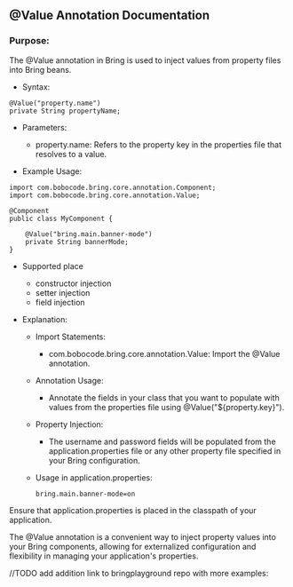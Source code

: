 ## @Value Annotation Documentation


### Purpose:

The @Value annotation in Bring is used to inject values from property files into Bring beans.

- Syntax:

```
@Value("property.name")
private String propertyName;
```

- Parameters:
  - property.name: Refers to the property key in the properties file that resolves to a value.


- Example Usage:

```
import com.bobocode.bring.core.annotation.Component;
import com.bobocode.bring.core.annotation.Value;

@Component
public class MyComponent {

    @Value("bring.main.banner-mode")
    private String bannerMode;
}
```

- Supported place 
  - constructor injection
  - setter injection 
  - field injection


- Explanation:
  - Import Statements: 
    - com.bobocode.bring.core.annotation.Value: Import the @Value annotation.
  - Annotation Usage: 
    - Annotate the fields in your class that you want to populate with values from the properties file using @Value("${property.key}").
  - Property Injection:
    - The username and password fields will be populated from the application.properties file or any other property file specified in your Bring configuration.
  - Usage in application.properties:

    ```
    bring.main.banner-mode=on
    ```

Ensure that application.properties is placed in the classpath of your application.

The @Value annotation is a convenient way to inject property values into your Bring components, allowing for externalized configuration and flexibility in managing your application's properties.


//TODO add addition link to bringplayground repo with more examples:




